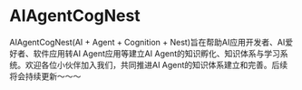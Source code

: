 # AIAgentCogNest
AIAgentCogNest(AI + Agent + Cognition + Nest)旨在帮助AI应用开发者、AI爱好者、软件应用转AI Agent应用等建立AI  Agent的知识孵化、知识体系与学习系统。欢迎各位小伙伴加入我们，共同推进AI Agent的知识体系建立和完善。后续将会持续更新～～～
